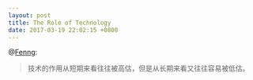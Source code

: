 ```yaml
---
layout: post
title: The Role of Technology
date: 2017-03-19 22:02:15 +0800
---
```


@[Fenng](http://weibo.com/1577826897/yxh129UBb):

> 技术的作用从短期来看往往被高估，但是从长期来看又往往容易被低估。
